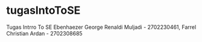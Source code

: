 # tugasIntoToSE
Tugas Intrro To SE Ebenhaezer George Renaldi Muljadi - 2702230461, Farrel Christian Ardan - 2702308685
